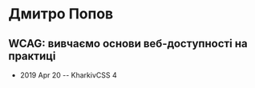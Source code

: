 # Дмитро Попов

## WCAG: вивчаємо основи веб-доступності на практиці
- 2019 Apr 20 -- KharkivCSS 4    
